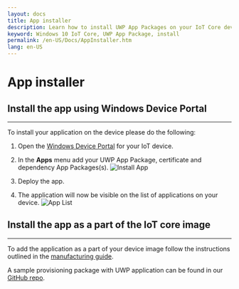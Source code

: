 ```yaml
---
layout: docs 
title: App installer
description: Learn how to install UWP App Packages on your IoT Core device
keyword: Windows 10 IoT Core, UWP App Package, install
permalink: /en-US/Docs/AppInstaller.htm
lang: en-US
---  
```


# App installer

## Install the app using Windows Device Portal
___

To install your application on the device please do the following:

1. Open the [Windows Device Portal](https://developer.microsoft.com/en-us/windows/iot/docs/deviceportal) for your IoT device.

2. In the <strong>Apps</strong> menu add your UWP App Package, certificate and dependency App Packages(s).
 ![Install App]({{site.baseurl}}/Resources/images/AppInstaller/InstallApp.png)

3. Deploy the app.

4. The application will now be visible on the list of applications on your device.
 ![App List]({{site.baseurl}}/Resources/images/DevicePortal/AppList.png)


## Install the app as a part of the IoT core image   
___

To add the application as a part of your device image follow the instructions outlined in the [manufacturing guide](https://msdn.microsoft.com/en-us/windows/hardware/commercialize/manufacture/iot/deploy-your-app-with-a-standard-board).

A sample provisioning package with UWP application can be found in our [GitHub repo](https://github.com/ms-iot/iot-adk-addonkit/tree/develop/Source-arm/Packages/Appx.Main).

